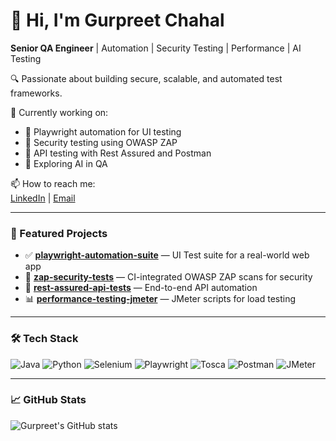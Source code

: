 # 👋 Hi, I'm Gurpreet Chahal

**Senior QA Engineer** | Automation | Security Testing | Performance | AI Testing

🔍 Passionate about building secure, scalable, and automated test frameworks.

💼 Currently working on:  
- 🔧 Playwright automation for UI testing  
- 🔐 Security testing using OWASP ZAP  
- 🚀 API testing with Rest Assured and Postman  
- 🧠 Exploring AI in QA

📫 How to reach me:  
[LinkedIn](https://www.linkedin.com/in/your-profile) | [Email](mailto:your-email@example.com)

---

### 🧪 Featured Projects
- ✅ **[playwright-automation-suite](https://github.com/...)** — UI Test suite for a real-world web app
- 🔐 **[zap-security-tests](https://github.com/...)** — CI-integrated OWASP ZAP scans for security
- 🚀 **[rest-assured-api-tests](https://github.com/...)** — End-to-end API automation
- 📊 **[performance-testing-jmeter](https://github.com/...)** — JMeter scripts for load testing

---

### 🛠 Tech Stack
![Java](https://img.shields.io/badge/-Java-007396?style=flat&logo=java)
![Python](https://img.shields.io/badge/-Python-3776AB?style=flat&logo=python)
![Selenium](https://img.shields.io/badge/-Selenium-43B02A?style=flat&logo=selenium)
![Playwright](https://img.shields.io/badge/-Playwright-2EAD33?style=flat)
![Tosca](https://img.shields.io/badge/-Tosca-007ACC?style=flat)
![Postman](https://img.shields.io/badge/-Postman-FF6C37?style=flat&logo=postman)
![JMeter](https://img.shields.io/badge/-JMeter-D22128?style=flat&logo=apache)

---

### 📈 GitHub Stats
![Gurpreet's GitHub stats](https://github-readme-stats.vercel.app/api?username=your-username&show_icons=true&theme=default)
